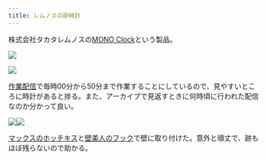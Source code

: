 ```yaml
---
title: レムノスの掛時計
---
```

株式会社タカタレムノスの[MONO Clock](https://www.amazon.co.jp/dp/B004UIT8BK)という製品。

![](https://lh5.googleusercontent.com/PuWkJGiGELhHqQHQeJE_j9GkPhYQYyEef7qwY-lmHpLIOLeh1PHjQMw9y7o2naCluJUHsOZxvedOm2KawZyM_vR9qL6Vz3TDhLib3ouPRUvWzyXBTK74gGxf_W30HKO46BX8AtYX1U4SETJX_0JA2J2lbjRZFNRrC5jGn3eCAhDlbJMOo44fqvSBsBBs)

![](https://lh6.googleusercontent.com/oJQWwiXOWlnPb8bhmkpDuEsBKDEg_qbdzvthCGHIF2CfNiwrD6wEEcOJxqPZeW62TWZnXDQpehWnrF8Z6WbEPlpPNCc7Hjp57wQoFtS7UumZuPcfo0jUcepenOzW3DBBpsym8o3lNpVWqV4-TmXuu64uQ9TV6YMfOZS7bAkYU6zqwe6OmA0yaaH8cORs)

[作業配信](https://www.youtube.com/channel/UC5s-KpSDGzxWPWNv94PnJHw)で毎時00分から50分まで作業することにしているので、見やすいところに時計があると捗る。また、アーカイブで見返すときに何時頃に行われた配信なのか分かって良い。

![](https://lh5.googleusercontent.com/zsD_Plde78ewr7xnvTyWkKh_QVAB6Xy3KT2gFcLDL_1Hpy_QtfYJnH5Jbuz4_b6dZM5tsSaJjF6fOrjzomLRrIOedlKKGQ9CHGz2S7GbdvA-xQkAAMkYlXE600WRl0JofZdwJmqTcKCxiN-svMelOs5rtNpZAk7CB4q2nOHxPQdxsbxMUJqfKZRcL4_S)![](https://lh5.googleusercontent.com/gEUvsBnu6R-hPYOppoZ36QpSEC2kMQOZU42_PTJ3cK1v_qd8sY_olJ56yCHmzkZkFP9P_8ZI6kJn36fwNwHrA3BhiXoriu8jHg5fFyDU3cmaJr3DpTmhH24OFU6-5sDRbBx8ikwpLGQ7-wfzndMeIyRIaMK5LtGpqOYGb6zlvRkGRqx4WFPyql_bSVzs)

[マックスのホッチキス](https://www.amazon.co.jp/dp/B000O9WRWG)と[壁美人のフック](https://www.amazon.co.jp/dp/B00CU78TDG)で壁に取り付けた。意外と頑丈で、跡もほぼ残らないので助かる。

